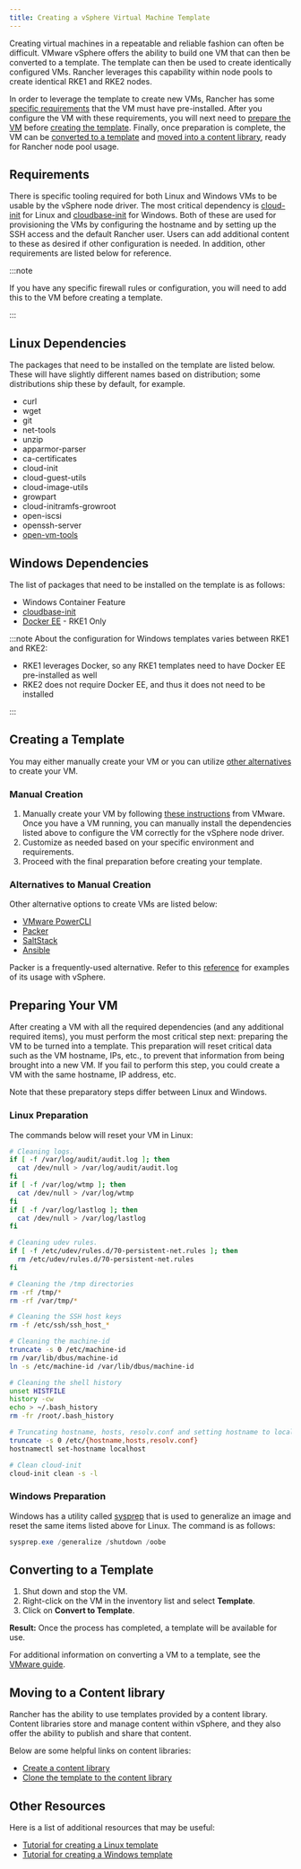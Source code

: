 ```yaml
---
title: Creating a vSphere Virtual Machine Template
---
```


<head>
  <link rel="canonical" href="https://ranchermanager.docs.rancher.com/how-to-guides/new-user-guides/launch-kubernetes-with-rancher/use-new-nodes-in-an-infra-provider/vsphere/create-a-vm-template"/>
</head>

Creating virtual machines in a repeatable and reliable fashion can often be difficult. VMware vSphere offers the ability to build one VM that can then be converted to a template. The template can then be used to create identically configured VMs. Rancher leverages this capability within node pools to create identical RKE1 and RKE2 nodes.

In order to leverage the template to create new VMs, Rancher has some [specific requirements](#requirements) that the VM must have pre-installed. After you configure the VM with these requirements, you will next need to [prepare the VM](#preparing-your-vm) before [creating the template](#creating-a-template). Finally, once preparation is complete, the VM can be [converted to a template](#converting-to-a-template) and [moved into a content library](#moving-to-a-content-library), ready for Rancher node pool usage.


## Requirements

There is specific tooling required for both Linux and Windows VMs to be usable by the vSphere node driver. The most critical dependency is [cloud-init](https://cloud-init.io/) for Linux and [cloudbase-init](https://cloudbase.it/cloudbase-init/) for Windows. Both of these are used for provisioning the VMs by configuring the hostname and by setting up the SSH access and the default Rancher user. Users can add additional content to these as desired if other configuration is needed. In addition, other requirements are listed below for reference.

:::note

If you have any specific firewall rules or configuration, you will need to add this to the VM before creating a template.

:::

## Linux Dependencies

The packages that need to be installed on the template are listed below. These will have slightly different names based on distribution; some distributions ship these by default, for example.

* curl
* wget
* git
* net-tools
* unzip
* apparmor-parser
* ca-certificates
* cloud-init
* cloud-guest-utils
* cloud-image-utils
* growpart
* cloud-initramfs-growroot
* open-iscsi
* openssh-server
* [open-vm-tools](https://docs.vmware.com/en/VMware-Tools/11.3.0/com.vmware.vsphere.vmwaretools.doc/GUID-8B6EA5B7-453B-48AA-92E5-DB7F061341D1.html)

## Windows Dependencies

The list of packages that need to be installed on the template is as follows:

* Windows Container Feature
* [cloudbase-init](https://cloudbase.it/cloudbase-init/#download)
* [Docker EE](https://docs.microsoft.com/en-us/virtualization/windowscontainers/quick-start/set-up-environment?tabs=Windows-Server#install-docker) - RKE1 Only

:::note About the configuration for Windows templates varies between RKE1 and RKE2:

- RKE1 leverages Docker, so any RKE1 templates need to have Docker EE pre-installed as well
- RKE2 does not require Docker EE, and thus it does not need to be installed

:::

## Creating a Template

You may either manually create your VM or you can utilize [other alternatives](#alternatives-to-manual-creation) to create your VM.

### Manual Creation
1. Manually create your VM by following [these instructions](https://docs.vmware.com/en/VMware-vSphere/7.0/com.vmware.vsphere.vm_admin.doc/GUID-AE8AFBF1-75D1-4172-988C-378C35C9FAF2.html) from VMware. Once you have a VM running, you can manually install the dependencies listed above to configure the VM correctly for the vSphere node driver.
2. Customize as needed based on your specific environment and requirements.
3. Proceed with the final preparation before creating your template.

### Alternatives to Manual Creation

Other alternative options to create VMs are listed below:

* [VMware PowerCLI](https://developer.vmware.com/powercli)
* [Packer](https://www.packer.io/)
* [SaltStack](https://saltproject.io/)
* [Ansible](https://www.ansible.com/)

Packer is a frequently-used alternative. Refer to this [reference](https://github.com/vmware-samples/packer-examples-for-vsphere) for examples of its usage with vSphere.

## Preparing Your VM

After creating a VM with all the required dependencies (and any additional required items), you must perform the most critical step next: preparing the VM to be turned into a template. This preparation will reset critical data such as the VM hostname, IPs, etc., to prevent that information from being brought into a new VM. If you fail to perform this step, you could create a VM with the same hostname, IP address, etc.

Note that these preparatory steps differ between Linux and Windows.

### Linux Preparation

The commands below will reset your VM in Linux:

```bash
# Cleaning logs.
if [ -f /var/log/audit/audit.log ]; then
  cat /dev/null > /var/log/audit/audit.log
fi
if [ -f /var/log/wtmp ]; then
  cat /dev/null > /var/log/wtmp
fi
if [ -f /var/log/lastlog ]; then
  cat /dev/null > /var/log/lastlog
fi

# Cleaning udev rules.
if [ -f /etc/udev/rules.d/70-persistent-net.rules ]; then
  rm /etc/udev/rules.d/70-persistent-net.rules
fi

# Cleaning the /tmp directories
rm -rf /tmp/*
rm -rf /var/tmp/*

# Cleaning the SSH host keys
rm -f /etc/ssh/ssh_host_*

# Cleaning the machine-id
truncate -s 0 /etc/machine-id
rm /var/lib/dbus/machine-id
ln -s /etc/machine-id /var/lib/dbus/machine-id

# Cleaning the shell history
unset HISTFILE
history -cw
echo > ~/.bash_history
rm -fr /root/.bash_history

# Truncating hostname, hosts, resolv.conf and setting hostname to localhost
truncate -s 0 /etc/{hostname,hosts,resolv.conf}
hostnamectl set-hostname localhost

# Clean cloud-init
cloud-init clean -s -l
```

### Windows Preparation

Windows has a utility called [sysprep](https://docs.microsoft.com/en-us/windows-hardware/manufacture/desktop/sysprep--generalize--a-windows-installation) that is used to generalize an image and reset the same items listed above for Linux. The command is as follows:

```PowerShell
sysprep.exe /generalize /shutdown /oobe
```

## Converting to a Template

1. Shut down and stop the VM.
2. Right-click on the VM in the inventory list and select **Template**.
3. Click on **Convert to Template**.

**Result:** Once the process has completed, a template will be available for use.

For additional information on converting a VM to a template, see the [VMware guide](https://docs.vmware.com/en/VMware-vSphere/7.0/com.vmware.vsphere.vm_admin.doc/GUID-5B3737CC-28DB-4334-BD18-6E12011CDC9F.html).

## Moving to a Content library

Rancher has the ability to use templates provided by a content library. Content libraries store and manage content within vSphere, and they also offer the ability to publish and share that content.

Below are some helpful links on content libraries:

* [Create a content library](https://docs.vmware.com/en/VMware-vSphere/7.0/com.vmware.vsphere.vm_admin.doc/GUID-2A0F1C13-7336-45CE-B211-610D39A6E1F4.html)
* [Clone the template to the content library](https://docs.vmware.com/en/VMware-vSphere/7.0/com.vmware.vsphere.vm_admin.doc/GUID-AC1545F0-F8BA-4CD2-96EB-21B3DFAA1DC1.html)

## Other Resources

Here is a list of additional resources that may be useful:

* [Tutorial for creating a Linux template](https://docs.microsoft.com/en-us/azure/cloud-adoption-framework/manage/hybrid/server/best-practices/vmware-ubuntu-template)
* [Tutorial for creating a Windows template](https://docs.microsoft.com/en-us/azure/cloud-adoption-framework/manage/hybrid/server/best-practices/vmware-windows-template)
